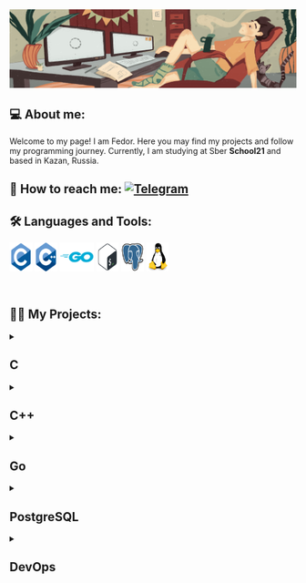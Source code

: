 <img src="images/header.png"/>

## 💻 About me:
Welcome to my page! I am Fedor. Here you may find my projects and follow my programming journey. 
Currently, I am studying at Sber **School21** and based in Kazan, Russia.

## 📲 How to reach me: <a href="https://t.me/sleepy_dopeknight"><img src="https://img.shields.io/badge/Telegram-blue?style=for-the-badge&logo=telegram&logoColor=white" alt="Telegram" width="95"/> </a>


<h2 align="left"> 🛠️ Languages and Tools:</h2>
<p align="left">
    <img src="https://raw.githubusercontent.com/devicons/devicon/master/icons/c/c-original.svg" alt="c" width="40" height="50"/> </a>
    <img src="https://raw.githubusercontent.com/devicons/devicon/master/icons/cplusplus/cplusplus-original.svg" alt="cplusplus" width="40" height="50"/> </a>
    <img src="https://raw.githubusercontent.com/devicons/devicon/master/icons/go/go-original-wordmark.svg" alt="cplusplus" width="60" height="50"/> </a>
    <img src="https://raw.githubusercontent.com/devicons/devicon/master/icons/bash/bash-original.svg" alt="bash" width="40" height="50"/> </a>
    <img src="https://raw.githubusercontent.com/devicons/devicon/master/icons/postgresql/postgresql-original.svg" alt="postgresql" width="40" height="50"/> </a> 
    <img src="https://raw.githubusercontent.com/devicons/devicon/master/icons/linux/linux-original.svg" alt="linux" width="40" height="50"/> </a> 
</p>

<br />
<h2> 🧑‍💻 My Projects: </h2>

<details>
  <summary><h2>C</h2></summary>

| Project name                                                                                                                                                                                                                                                                                                                                                             | Description                                                                                                                                                                                                                                                                                                                                                                                                                                                                                                                                                                                                                                                                                                                                                                                                                                                                                                              |
|--------------------------------------------------------------------------------------------------------------------------------------------------------------------------------------------------------------------------------------------------------------------------------------------------------------------------------------------------------------------------|--------------------------------------------------------------------------------------------------------------------------------------------------------------------------------------------------------------------------------------------------------------------------------------------------------------------------------------------------------------------------------------------------------------------------------------------------------------------------------------------------------------------------------------------------------------------------------------------------------------------------------------------------------------------------------------------------------------------------------------------------------------------------------------------------------------------------------------------------------------------------------------------------------------------------|
| <h4> <p align=center> [Bash_Utilities_C](https://github.com/SleepyDopeKnight/Bash_Utilities_C)  </p> </h4>                                                                                                                                                                                                                                                                                                 | In this project i learn and develop basic Bash utilities for working with C programming language texts. These utilities (cat and grep) are often used in the Linux terminal. As part of the project i’ll learn the organization of the Bash utilities and solidify knowledge of structured programming. <br><br> **[Tools: C, Bash, Makefile]**                                                                                                                                                                                                                                                                                                                                                                                                                                                                                                                                                                                                                                                                                       |
| <h4> <p align=center> [String_functions_C](https://github.com/SleepyDopeKnight/String_functions_C)  </p> </h4>                                                                                                                                                                                                                                                                                                 | In this project i develop my own implementation of the string.h library in C programming language with some additions. The string.h library is the main C library for string processing. As part of the project i work on tasks with string data and consolidate the structured approach. <br><br> **[Tools: C, Unit-tests, Makefile]**                                                                                                                                                                                                                                                                                                                                                                                                                                                                                                                                                                                                                                                                                       |
| <h4> <p align=center> [Matrix.h_C](https://github.com/SleepyDopeKnight/Matrix.h_C)  </p> </h4>                                                                                                                                                                                                                                                                                             | In this project i implement my own library for processing numerical matrices in the C programming language. Matrices are one of the basic data structures in programming, e.g. they are used to represent table values, for computational tasks and neural networks. <br><br> **[Tools: C, Unit-tests, Makefile]**                                                                                                                                                                                                                                                                                                                                                                                                                                                                                                                                                                                                                                                                             |
| <h4> <p align=center> [Smart_Calculator_C/Qt](https://github.com/SleepyDopeKnight/Smart_Calculator_C-Qt) </p> </h4>                                                                                                                                                                                                                                                                                     | In this project, i implement in C programming language using the structural approach an extended version of the usual calculator that can be found in the standard applications of every operating system. <br><br> **[Tools: C, Unit-tests, Makefile, Qt]**                                                                                                                                                                                                                                                                                                                                                                                                                                                                                                                                                                               |
| &nbsp;&nbsp;&nbsp;&nbsp;&nbsp;&nbsp;&nbsp;&nbsp;&nbsp;&nbsp;&nbsp;&nbsp;&nbsp;&nbsp;&nbsp;&nbsp;&nbsp;&nbsp;&nbsp;&nbsp;&nbsp;&nbsp;&nbsp;&nbsp;&nbsp;&nbsp;&nbsp;&nbsp;&nbsp;&nbsp;&nbsp;&nbsp;&nbsp;&nbsp;&nbsp;&nbsp;&nbsp;&nbsp;&nbsp;&nbsp;&nbsp;&nbsp;&nbsp;&nbsp;&nbsp;&nbsp;&nbsp;&nbsp;&nbsp;&nbsp;&nbsp;&nbsp;&nbsp;&nbsp;&nbsp;&nbsp;&nbsp;&nbsp;&nbsp;&nbsp;&nbsp;&nbsp;&nbsp;&nbsp;&nbsp;&nbsp;&nbsp;&nbsp;&nbsp; | &nbsp;&nbsp;&nbsp;&nbsp;&nbsp;&nbsp;&nbsp;&nbsp;&nbsp;&nbsp;&nbsp;&nbsp;&nbsp;&nbsp;&nbsp;&nbsp;&nbsp;&nbsp;&nbsp;&nbsp;&nbsp;&nbsp;&nbsp;&nbsp;&nbsp;&nbsp;&nbsp;&nbsp;&nbsp;&nbsp;&nbsp;&nbsp;&nbsp;&nbsp;&nbsp;&nbsp;&nbsp;&nbsp;&nbsp;&nbsp;&nbsp;&nbsp;&nbsp;&nbsp;&nbsp;&nbsp;&nbsp;&nbsp;&nbsp;&nbsp;&nbsp;&nbsp;&nbsp;&nbsp;&nbsp;&nbsp;&nbsp;&nbsp;&nbsp;&nbsp;&nbsp;&nbsp;&nbsp;&nbsp;&nbsp;&nbsp;&nbsp;&nbsp;&nbsp;&nbsp;&nbsp;&nbsp;&nbsp;&nbsp;&nbsp;&nbsp;&nbsp;&nbsp;&nbsp;&nbsp;&nbsp;&nbsp;&nbsp;&nbsp;&nbsp;&nbsp;&nbsp;&nbsp;&nbsp;&nbsp;&nbsp;&nbsp;&nbsp;&nbsp;&nbsp;&nbsp;&nbsp;&nbsp;&nbsp;&nbsp;&nbsp;&nbsp;&nbsp;&nbsp;&nbsp;&nbsp;&nbsp;&nbsp;&nbsp;&nbsp;&nbsp;&nbsp;&nbsp;&nbsp;&nbsp;&nbsp;&nbsp;&nbsp;&nbsp;&nbsp;&nbsp;&nbsp;&nbsp;&nbsp;&nbsp;&nbsp;&nbsp;&nbsp;&nbsp;&nbsp;&nbsp;&nbsp;&nbsp;&nbsp;&nbsp;&nbsp;&nbsp;&nbsp;&nbsp;&nbsp;&nbsp;&nbsp;&nbsp;&nbsp;&nbsp;&nbsp;&nbsp;&nbsp; |

</details>
<details>
  <summary><h2>C++</h2></summary>

| Project name                                                                                                                                                                                                                                                                                                                                                             | Description                                                                                                                                                                                                                                                                                                                                                                                                                                                                                                                                                                                                                                                                                                                                                                                                                                                                                                              |
|--------------------------------------------------------------------------------------------------------------------------------------------------------------------------------------------------------------------------------------------------------------------------------------------------------------------------------------------------------------------------|--------------------------------------------------------------------------------------------------------------------------------------------------------------------------------------------------------------------------------------------------------------------------------------------------------------------------------------------------------------------------------------------------------------------------------------------------------------------------------------------------------------------------------------------------------------------------------------------------------------------------------------------------------------------------------------------------------------------------------------------------------------------------------------------------------------------------------------------------------------------------------------------------------------------------|
| <h4> <p align=center> [Matrix.h_CPP](https://github.com/SleepyDopeKnight/Matrix.h_CPP)  </p> </h4>                                                                                                                                                                                                                                                                                             | In this project, i implement the matrix library that i already know from the s21_matrix project, but this time i using the object-oriented approach (see materials). The object-oriented approach allows to implement a library for matrices as a separate class whose objects have defined operations. <br><br> **[Tools: C++, GTests, Makefile]**                                                                                                                                                                                                                                                                                                                                                                                                                                                                                                                                                                                                                                                                                       |
| <h4> <p align=center> [Containers_CPP](https://github.com/SleepyDopeKnight/Containers_CPP)  </p> </h4>                                                                                                                                                                                                                                                                                             | In this project, i implement the matrix library that i already know from the s21_matrix project, but this time i using the object-oriented approach (see materials). The object-oriented approach allows to implement a library for matrices as a separate class whose objects have defined operations. <br><br> **[Tools: C++, GTests, Makefile]**                                                                                                                                                                                                                                                                                                                                                                                                                                                                                                                                                                                                                                                                                       |
| <h4> <p align=center> [Smart_Calculator_CPP/Qt](https://github.com/SleepyDopeKnight/Smart_Calculator_CPP-Qt)  </p> </h4>                                                                                                                                                                                                                                                                                             | In this project i need to implement an extended version of the standard calculator in C++ in the object-oriented programming paradigm, implementing the same functions as the previously developed application in Smart_Calcalculator project. <br><br> **[Tools: C++, GTests, Makefile, Qt]**                                                                                                                                                                                                                                                                                                                                                                                                                                                                                                                                                                                                                                                                                       |
| <h4> <p align=center> [3D_Viewer_CPP/Qt](https://github.com/SleepyDopeKnight/3D_Viewer_CPP-Qt)  </p> </h4>                                                                                                                                                                                                                                                                                             | In this project i need to implement an application for viewing 3D wireframe models in C++ in the object-oriented programming paradigm. <br><br> **[Tools: C++, GTests, Makefile, Qt, OpenGL]**                                                                                                                                                                                                                                                                                                                                                                                                                                                                                                                                                                                                                                                                                       |
| <h4> <p align=center> [Socket_and_thread_Interactions_CPP](https://github.com/SleepyDopeKnight/Socket_and_thread_Interactions_CPP)  </p> </h4>                                                                                                                                                                                                                                                                                             | This test task consists of two programs to be implemented in C++. The programs must communicate with each other through the use of sockets. The test case is divided into two programs: Program I and Program II. <br><br> **[Tools: C++, GTests, Makefile]**                                                                                                                                                                                                                                                                                                                                                                                                                                                                                                                                                                                                                                                                                       |
| <h4> <p align=center> [Maze_CPP/Qt](https://github.com/SleepyDopeKnight/Maze_CPP-Qt)  </p> </h4>                                                                                                                                                                                                                                                                                             | In this project i learn about mazes, including the basic algorithms of their handling, such as: generation, rendering, solving. <br><br> **[Tools: C++, GTests, Makefile, Qt]**                                                                                                                                                                                                                                                                                                                                                                                                                                                                                                                                                                                                                                                                                       |
| &nbsp;&nbsp;&nbsp;&nbsp;&nbsp;&nbsp;&nbsp;&nbsp;&nbsp;&nbsp;&nbsp;&nbsp;&nbsp;&nbsp;&nbsp;&nbsp;&nbsp;&nbsp;&nbsp;&nbsp;&nbsp;&nbsp;&nbsp;&nbsp;&nbsp;&nbsp;&nbsp;&nbsp;&nbsp;&nbsp;&nbsp;&nbsp;&nbsp;&nbsp;&nbsp;&nbsp;&nbsp;&nbsp;&nbsp;&nbsp;&nbsp;&nbsp;&nbsp;&nbsp;&nbsp;&nbsp;&nbsp;&nbsp;&nbsp;&nbsp;&nbsp;&nbsp;&nbsp;&nbsp;&nbsp;&nbsp;&nbsp;&nbsp;&nbsp;&nbsp;&nbsp;&nbsp;&nbsp;&nbsp;&nbsp;&nbsp;&nbsp;&nbsp;&nbsp; | &nbsp;&nbsp;&nbsp;&nbsp;&nbsp;&nbsp;&nbsp;&nbsp;&nbsp;&nbsp;&nbsp;&nbsp;&nbsp;&nbsp;&nbsp;&nbsp;&nbsp;&nbsp;&nbsp;&nbsp;&nbsp;&nbsp;&nbsp;&nbsp;&nbsp;&nbsp;&nbsp;&nbsp;&nbsp;&nbsp;&nbsp;&nbsp;&nbsp;&nbsp;&nbsp;&nbsp;&nbsp;&nbsp;&nbsp;&nbsp;&nbsp;&nbsp;&nbsp;&nbsp;&nbsp;&nbsp;&nbsp;&nbsp;&nbsp;&nbsp;&nbsp;&nbsp;&nbsp;&nbsp;&nbsp;&nbsp;&nbsp;&nbsp;&nbsp;&nbsp;&nbsp;&nbsp;&nbsp;&nbsp;&nbsp;&nbsp;&nbsp;&nbsp;&nbsp;&nbsp;&nbsp;&nbsp;&nbsp;&nbsp;&nbsp;&nbsp;&nbsp;&nbsp;&nbsp;&nbsp;&nbsp;&nbsp;&nbsp;&nbsp;&nbsp;&nbsp;&nbsp;&nbsp;&nbsp;&nbsp;&nbsp;&nbsp;&nbsp;&nbsp;&nbsp;&nbsp;&nbsp;&nbsp;&nbsp;&nbsp;&nbsp;&nbsp;&nbsp;&nbsp;&nbsp;&nbsp;&nbsp;&nbsp;&nbsp;&nbsp;&nbsp;&nbsp;&nbsp;&nbsp;&nbsp;&nbsp;&nbsp;&nbsp;&nbsp;&nbsp;&nbsp;&nbsp;&nbsp;&nbsp;&nbsp;&nbsp;&nbsp;&nbsp;&nbsp;&nbsp;&nbsp;&nbsp;&nbsp;&nbsp;&nbsp;&nbsp;&nbsp;&nbsp;&nbsp;&nbsp;&nbsp;&nbsp;&nbsp;&nbsp;&nbsp;&nbsp;&nbsp;&nbsp; |

</details>
<details>
  <summary><h2>Go</h2></summary>

| Project name                                                                                                                                                                                                                                                                                                                                                             | Description                                                                                                                                                                                                                                                                                                                                                                                                                                                                                                                                                                                                                                                                                                                                                                                                                                                                                                              |
|--------------------------------------------------------------------------------------------------------------------------------------------------------------------------------------------------------------------------------------------------------------------------------------------------------------------------------------------------------------------------|--------------------------------------------------------------------------------------------------------------------------------------------------------------------------------------------------------------------------------------------------------------------------------------------------------------------------------------------------------------------------------------------------------------------------------------------------------------------------------------------------------------------------------------------------------------------------------------------------------------------------------------------------------------------------------------------------------------------------------------------------------------------------------------------------------------------------------------------------------------------------------------------------------------------------|
| <h4> <p align=center> [Introduction_to_Golang](https://github.com/SleepyDopeKnight/Introduction_to_Golang)  </p>  </h4>                                                                                                                                                                                                                                                                  | A 14-day intensive, aimed at gaining basic skills of working with Golang.<br><br> **[Tools: Go]**                                                                                                                                                                                                                                                                                                                                                                                                                                                                                                                                                                                                                                                                                                                                                                                                                                            |
| &nbsp;&nbsp;&nbsp;&nbsp;&nbsp;&nbsp;&nbsp;&nbsp;&nbsp;&nbsp;&nbsp;&nbsp;&nbsp;&nbsp;&nbsp;&nbsp;&nbsp;&nbsp;&nbsp;&nbsp;&nbsp;&nbsp;&nbsp;&nbsp;&nbsp;&nbsp;&nbsp;&nbsp;&nbsp;&nbsp;&nbsp;&nbsp;&nbsp;&nbsp;&nbsp;&nbsp;&nbsp;&nbsp;&nbsp;&nbsp;&nbsp;&nbsp;&nbsp;&nbsp;&nbsp;&nbsp;&nbsp;&nbsp;&nbsp;&nbsp;&nbsp;&nbsp;&nbsp;&nbsp;&nbsp;&nbsp;&nbsp;&nbsp;&nbsp;&nbsp;&nbsp;&nbsp;&nbsp;&nbsp;&nbsp;&nbsp;&nbsp;&nbsp;&nbsp; | &nbsp;&nbsp;&nbsp;&nbsp;&nbsp;&nbsp;&nbsp;&nbsp;&nbsp;&nbsp;&nbsp;&nbsp;&nbsp;&nbsp;&nbsp;&nbsp;&nbsp;&nbsp;&nbsp;&nbsp;&nbsp;&nbsp;&nbsp;&nbsp;&nbsp;&nbsp;&nbsp;&nbsp;&nbsp;&nbsp;&nbsp;&nbsp;&nbsp;&nbsp;&nbsp;&nbsp;&nbsp;&nbsp;&nbsp;&nbsp;&nbsp;&nbsp;&nbsp;&nbsp;&nbsp;&nbsp;&nbsp;&nbsp;&nbsp;&nbsp;&nbsp;&nbsp;&nbsp;&nbsp;&nbsp;&nbsp;&nbsp;&nbsp;&nbsp;&nbsp;&nbsp;&nbsp;&nbsp;&nbsp;&nbsp;&nbsp;&nbsp;&nbsp;&nbsp;&nbsp;&nbsp;&nbsp;&nbsp;&nbsp;&nbsp;&nbsp;&nbsp;&nbsp;&nbsp;&nbsp;&nbsp;&nbsp;&nbsp;&nbsp;&nbsp;&nbsp;&nbsp;&nbsp;&nbsp;&nbsp;&nbsp;&nbsp;&nbsp;&nbsp;&nbsp;&nbsp;&nbsp;&nbsp;&nbsp;&nbsp;&nbsp;&nbsp;&nbsp;&nbsp;&nbsp;&nbsp;&nbsp;&nbsp;&nbsp;&nbsp;&nbsp;&nbsp;&nbsp;&nbsp;&nbsp;&nbsp;&nbsp;&nbsp;&nbsp;&nbsp;&nbsp;&nbsp;&nbsp;&nbsp;&nbsp;&nbsp;&nbsp;&nbsp;&nbsp;&nbsp;&nbsp;&nbsp;&nbsp;&nbsp;&nbsp;&nbsp;&nbsp;&nbsp;&nbsp;&nbsp;&nbsp;&nbsp;&nbsp;&nbsp;&nbsp;&nbsp;&nbsp;&nbsp; |

</details>
<details>
  <summary><h2>PostgreSQL</h2></summary>

| Project name                                                                                                                                                                                                                                                                                                                                                             | Description                                                                                                                                                                                                                                                                                                                                                                                                                                                                                                                                                                                                                                                                                                                                                                                                                                                                                                              |
|--------------------------------------------------------------------------------------------------------------------------------------------------------------------------------------------------------------------------------------------------------------------------------------------------------------------------------------------------------------------------|--------------------------------------------------------------------------------------------------------------------------------------------------------------------------------------------------------------------------------------------------------------------------------------------------------------------------------------------------------------------------------------------------------------------------------------------------------------------------------------------------------------------------------------------------------------------------------------------------------------------------------------------------------------------------------------------------------------------------------------------------------------------------------------------------------------------------------------------------------------------------------------------------------------------------|
| <h4> <p align=center> [Introduction_to_SQL](https://github.com/SleepyDopeKnight/Introduction_to_SQL)  </p>  </h4>                                                                                                                                                                                                                                                                  | A 10-day intensive, aimed at gaining basic skills of working with postgreSQL.<br><br> **[Tools: PostgreSQL]**                                                                                                                                                                                                                                                                                                                                                                                                                                                                                                                                                                                                                                                                                                                                                                                                                                            |
| <h4> <p align=center> [School_Info_SQL](https://github.com/SleepyDopeKnight/School_Info_SQL)  </p>  </h4>                                                                                                                                                                                                                                                                                            | In this project, i have to put my knowledge of SQL into practice.  I need to create a database with data about School 21 and write procedures and functions to retrieve information, as well as procedures and triggers to change it.<br><br> **[Tools: PostgreSQL]**                                                                                                                                                                                                                                                                                                                                                                                                                                                                                                                                                                                                                                                                                                                                         |
| <h4> <p align=center> [Retail_Analytics_SQL](https://github.com/SleepyDopeKnight/Retail_Analytics_SQL)        </p>  </h4>                                                                                                                                                                                                                                                                  | In this project i put into practice your knowledge of SQL. I need to create a database with knowledge of retailers' customers, and write the views and procedures needed to create personal offers.<br><br> **[Tools: PostgreSQL]**                                                                                                                                                                                                                                                                                                                                                                                                                                                                                                                                                                                                                                                                                                                                                                              |
| &nbsp;&nbsp;&nbsp;&nbsp;&nbsp;&nbsp;&nbsp;&nbsp;&nbsp;&nbsp;&nbsp;&nbsp;&nbsp;&nbsp;&nbsp;&nbsp;&nbsp;&nbsp;&nbsp;&nbsp;&nbsp;&nbsp;&nbsp;&nbsp;&nbsp;&nbsp;&nbsp;&nbsp;&nbsp;&nbsp;&nbsp;&nbsp;&nbsp;&nbsp;&nbsp;&nbsp;&nbsp;&nbsp;&nbsp;&nbsp;&nbsp;&nbsp;&nbsp;&nbsp;&nbsp;&nbsp;&nbsp;&nbsp;&nbsp;&nbsp;&nbsp;&nbsp;&nbsp;&nbsp;&nbsp;&nbsp;&nbsp;&nbsp;&nbsp;&nbsp;&nbsp;&nbsp;&nbsp;&nbsp;&nbsp;&nbsp;&nbsp;&nbsp;&nbsp; | &nbsp;&nbsp;&nbsp;&nbsp;&nbsp;&nbsp;&nbsp;&nbsp;&nbsp;&nbsp;&nbsp;&nbsp;&nbsp;&nbsp;&nbsp;&nbsp;&nbsp;&nbsp;&nbsp;&nbsp;&nbsp;&nbsp;&nbsp;&nbsp;&nbsp;&nbsp;&nbsp;&nbsp;&nbsp;&nbsp;&nbsp;&nbsp;&nbsp;&nbsp;&nbsp;&nbsp;&nbsp;&nbsp;&nbsp;&nbsp;&nbsp;&nbsp;&nbsp;&nbsp;&nbsp;&nbsp;&nbsp;&nbsp;&nbsp;&nbsp;&nbsp;&nbsp;&nbsp;&nbsp;&nbsp;&nbsp;&nbsp;&nbsp;&nbsp;&nbsp;&nbsp;&nbsp;&nbsp;&nbsp;&nbsp;&nbsp;&nbsp;&nbsp;&nbsp;&nbsp;&nbsp;&nbsp;&nbsp;&nbsp;&nbsp;&nbsp;&nbsp;&nbsp;&nbsp;&nbsp;&nbsp;&nbsp;&nbsp;&nbsp;&nbsp;&nbsp;&nbsp;&nbsp;&nbsp;&nbsp;&nbsp;&nbsp;&nbsp;&nbsp;&nbsp;&nbsp;&nbsp;&nbsp;&nbsp;&nbsp;&nbsp;&nbsp;&nbsp;&nbsp;&nbsp;&nbsp;&nbsp;&nbsp;&nbsp;&nbsp;&nbsp;&nbsp;&nbsp;&nbsp;&nbsp;&nbsp;&nbsp;&nbsp;&nbsp;&nbsp;&nbsp;&nbsp;&nbsp;&nbsp;&nbsp;&nbsp;&nbsp;&nbsp;&nbsp;&nbsp;&nbsp;&nbsp;&nbsp;&nbsp;&nbsp;&nbsp;&nbsp;&nbsp;&nbsp;&nbsp;&nbsp;&nbsp;&nbsp;&nbsp;&nbsp;&nbsp;&nbsp;&nbsp; |

</details>
<details>
  <summary><h2>DevOps</h2></summary>

| Project name                                                                                                                                                                                                                                                                                                                                                             | Description                                                                                                                                                                                                                                                                                                                                                                                                                                                                                                                                                                                                                                                                                                                                                                                                                                                                                                              |
|--------------------------------------------------------------------------------------------------------------------------------------------------------------------------------------------------------------------------------------------------------------------------------------------------------------------------------------------------------------------------|--------------------------------------------------------------------------------------------------------------------------------------------------------------------------------------------------------------------------------------------------------------------------------------------------------------------------------------------------------------------------------------------------------------------------------------------------------------------------------------------------------------------------------------------------------------------------------------------------------------------------------------------------------------------------------------------------------------------------------------------------------------------------------------------------------------------------------------------------------------------------------------------------------------------------|
| <h4> <p align=center> [Linux_Local_Network](https://github.com/SleepyDopeKnight/Linux_Local_Network)  </p>  </h4>                                                                                                                                                                                                                                                                  | Linux local networks configuration on virtual machines.<br><br> **[Tools: Bash]**                                                                                                                                                                                                                                                                                                                                                                                                                                                                                                                                                                                                                                                                                                                                                                                                                                            |
| <h4> <p align=center> [Monitoring_System_v1](https://github.com/SleepyDopeKnight/Monitoring_System_v1)  </p>  </h4>                                                                                                                                                                                                                                                                                            | Linux basic bash scripting and system research.<br><br> **[Tools: Bash]**                                                                                                                                                                                                                                                                                                                                                                                                                                                                                                                                                                                                                                                                                                                                         |
| <h4> <p align=center> [Monitoring_System_v2](https://github.com/SleepyDopeKnight/Monitoring_System_v2)        </p>  </h4>                                                                                                                                                                                                                                                                  | Real-time monitoring and research of the system status.<br><br> **[Tools: Bash, node-exporter, Prometheus, Grafana, nginx]**                                                                                                                                                                                                                                                                                                                                                                                                                                                                                                                                                                                                                                                                                                                                                                              |
| <h4> <p align=center> [Docker_nginx](https://github.com/SleepyDopeKnight/Docker_nginx)        </p>  </h4>                                                                                                                                                                                                                                                                  | Introduction to docker. Developing a simple docker image for your own server.<br><br> **[Tools: Bash, Docker, nginx]**                                                                                                                                                                                                                                                                                                                                                                                                                                                                                                                                                                                                                                                                                                                                                                              |
| <h4> <p align=center> [Basic_CICD](https://github.com/SleepyDopeKnight/Basic_CICD)        </p>  </h4>                                                                                                                                                                                                                                                                  | In this project i put into practice your knowledge of SQL. I need to create a database with knowledge of retailers' customers, and write the views and procedures needed to create personal offers.<br><br> **[Tools: Bash, GitlabCICD]**                                                                                                                                                                                                                                                                                                                                                                                                                                                                                                                                                                                                                                                                                                                                                                              |
| &nbsp;&nbsp;&nbsp;&nbsp;&nbsp;&nbsp;&nbsp;&nbsp;&nbsp;&nbsp;&nbsp;&nbsp;&nbsp;&nbsp;&nbsp;&nbsp;&nbsp;&nbsp;&nbsp;&nbsp;&nbsp;&nbsp;&nbsp;&nbsp;&nbsp;&nbsp;&nbsp;&nbsp;&nbsp;&nbsp;&nbsp;&nbsp;&nbsp;&nbsp;&nbsp;&nbsp;&nbsp;&nbsp;&nbsp;&nbsp;&nbsp;&nbsp;&nbsp;&nbsp;&nbsp;&nbsp;&nbsp;&nbsp;&nbsp;&nbsp;&nbsp;&nbsp;&nbsp;&nbsp;&nbsp;&nbsp;&nbsp;&nbsp;&nbsp;&nbsp;&nbsp;&nbsp;&nbsp;&nbsp;&nbsp;&nbsp;&nbsp;&nbsp;&nbsp; | &nbsp;&nbsp;&nbsp;&nbsp;&nbsp;&nbsp;&nbsp;&nbsp;&nbsp;&nbsp;&nbsp;&nbsp;&nbsp;&nbsp;&nbsp;&nbsp;&nbsp;&nbsp;&nbsp;&nbsp;&nbsp;&nbsp;&nbsp;&nbsp;&nbsp;&nbsp;&nbsp;&nbsp;&nbsp;&nbsp;&nbsp;&nbsp;&nbsp;&nbsp;&nbsp;&nbsp;&nbsp;&nbsp;&nbsp;&nbsp;&nbsp;&nbsp;&nbsp;&nbsp;&nbsp;&nbsp;&nbsp;&nbsp;&nbsp;&nbsp;&nbsp;&nbsp;&nbsp;&nbsp;&nbsp;&nbsp;&nbsp;&nbsp;&nbsp;&nbsp;&nbsp;&nbsp;&nbsp;&nbsp;&nbsp;&nbsp;&nbsp;&nbsp;&nbsp;&nbsp;&nbsp;&nbsp;&nbsp;&nbsp;&nbsp;&nbsp;&nbsp;&nbsp;&nbsp;&nbsp;&nbsp;&nbsp;&nbsp;&nbsp;&nbsp;&nbsp;&nbsp;&nbsp;&nbsp;&nbsp;&nbsp;&nbsp;&nbsp;&nbsp;&nbsp;&nbsp;&nbsp;&nbsp;&nbsp;&nbsp;&nbsp;&nbsp;&nbsp;&nbsp;&nbsp;&nbsp;&nbsp;&nbsp;&nbsp;&nbsp;&nbsp;&nbsp;&nbsp;&nbsp;&nbsp;&nbsp;&nbsp;&nbsp;&nbsp;&nbsp;&nbsp;&nbsp;&nbsp;&nbsp;&nbsp;&nbsp;&nbsp;&nbsp;&nbsp;&nbsp;&nbsp;&nbsp;&nbsp;&nbsp;&nbsp;&nbsp;&nbsp;&nbsp;&nbsp;&nbsp;&nbsp;&nbsp;&nbsp;&nbsp;&nbsp;&nbsp;&nbsp;&nbsp; |

</details>

